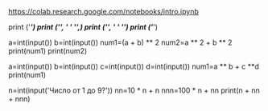 https://colab.research.google.com/notebooks/intro.ipynb

print ('*****************')
print ('*', '              ' '*',)
print ('*', '              ' '*')
print ('*****************')


a=int(input())
b=int(input())
num1=(a + b) ** 2
num2=a ** 2 + b ** 2
print(num1)
print(num2)


a=int(input())
b=int(input())
c=int(input())
d=int(input())
num1=a ** b + c **d
print(num1)


n=int(input('Число от 1 до 9?'))
nn=10 * n + n
nnn=100 * n + nn
print(n + nn + nnn)















































































